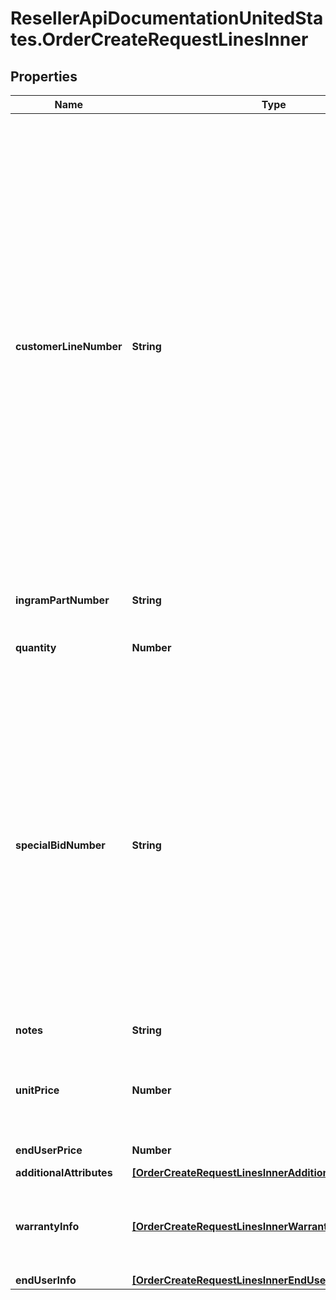 # ResellerApiDocumentationUnitedStates.OrderCreateRequestLinesInner

## Properties

Name | Type | Description | Notes
------------ | ------------- | ------------- | -------------
**customerLineNumber** | **String** | The reseller&#39;s line item number for reference in their system. The customer line number needs to be a unique numeric value between 1 and 884. In the event we receive duplicate values or alphanumeric values in the customer line number, we will re-sequence the customer line number. To prevent re-sequencing, please use a unique numeric value between 1 and 884 in the customer line number. | [optional] 
**ingramPartNumber** | **String** | The unique IngramMicro part number. | [optional] 
**quantity** | **Number** | The requested quantity of the line item. | [optional] 
**specialBidNumber** | **String** | The line-level bid number provided to the reseller by the vendor for special pricing and discounts. Used to track the bid number in the case of split orders or where different line items have different bid numbers. Line-level bid number take precedence over header-level bid numbers. | [optional] 
**notes** | **String** | Line-level notes. | [optional] 
**unitPrice** | **Number** | The reseller-requested unit price for the line item. The unit price is not guaranteed. | [optional] 
**endUserPrice** | **Number** | The end user price. | [optional] 
**additionalAttributes** | [**[OrderCreateRequestLinesInnerAdditionalAttributesInner]**](OrderCreateRequestLinesInnerAdditionalAttributesInner.md) |  | [optional] 
**warrantyInfo** | [**[OrderCreateRequestLinesInnerWarrantyInfoInner]**](OrderCreateRequestLinesInnerWarrantyInfoInner.md) | Warranty details for the line. This is required in case of warranty orders. | [optional] 
**endUserInfo** | [**[OrderCreateRequestLinesInnerEndUserInfoInner]**](OrderCreateRequestLinesInnerEndUserInfoInner.md) |  | [optional] 



